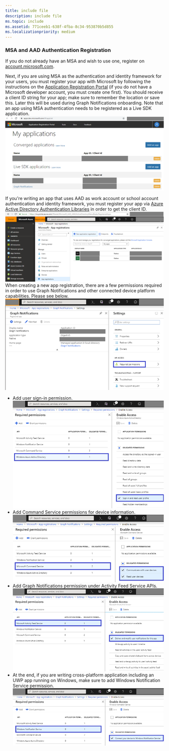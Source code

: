 ```yaml
---
title: include file
description: include file
ms.topic: include
ms.assetid: 771ceeb1-638f-4fba-8c34-953870b5d855
ms.localizationpriority: medium
---
```


### MSA and AAD Authentication Registration

If you do not already have an MSA and wish to use one, register on [account.microsoft.com](https://account.microsoft.com/account).

Next, if you are using MSA as the authentication and identity framework for your users, you must register your app with Microsoft by following the instructions on the [Application Registration Portal](https://apps.dev.microsoft.com/) (if you do not have a Microsoft developer account, you must create one first). You should receive a client ID string for your app; make sure to remember the location or save this. Later this will be used during Graph Notifications onboarding. 
Note that an app using MSA authentication needs to be registered as a Live SDK application.
![Application Registration Portal](../../msgraph-notifications/media/msa_app_registration/app_registration_portal.png)

If you're writing an app that uses AAD as work account or school account authentication and identity framework, you must register your app via [Azure Active Directory Authentication Libraries](https://docs.microsoft.com/azure/active-directory/develop/active-directory-authentication-libraries) in order to get the client ID. 
 ![AAD Registration Portal](../../msgraph-notifications/media/aad_registration_portal/aad_registration_portal.png)
When creating a new app registration, there are a few permissions required in order to use Graph Notifications and other connected device platform capabilities. Please see below. 
![AAD Registration Portal – Setting – Required Permissions](../../msgraph-notifications/media/aad_registration_portal/aad_registration_portal_permissions.png)
* Add user sign-in permission.
![Required Permissions – AAD User Profile](../../msgraph-notifications/media/aad_registration_portal/permissions_1_user.png)
* Add Command Service permissions for device information.
![Required Permissions – Devices](../../msgraph-notifications/media/aad_registration_portal/permissions_2_devices.png)
* Add Graph Notifications permission under Activity Feed Service APIs.
![Required Permissions – Devices](../../msgraph-notifications/media/aad_registration_portal/permissions_3_graph_notifications.png)
* At the end, if you are writing cross-platform application including an UWP app running on Windows, make sure to add Windows Notification Service permission.
![Required Permissions – WNS](../../msgraph-notifications/media/aad_registration_portal/permissions_4_wns_push.png)

